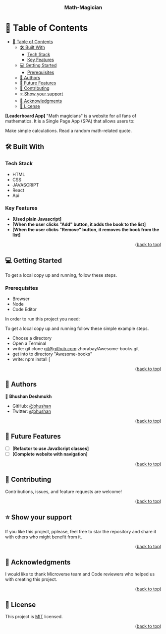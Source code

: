 <a name="readme-top"></a>
<div align="center">
  <h3><b>Math-Magician</b></h3>
</div>

# 📗 Table of Contents

- [📗 Table of Contents](#-table-of-contents)
  - [🛠 Built With ](#-built-with-)
    - [Tech Stack ](#tech-stack-)
    - [Key Features ](#key-features-)
  - [💻 Getting Started ](#-getting-started-)
    - [Prerequisites](#prerequisites)
  - [👥 Authors ](#-authors-)
  - [🔭 Future Features ](#-future-features-)
  - [🤝 Contributing ](#-contributing-)
  - [⭐️ Show your support ](#️-show-your-support-)
  - [🙏 Acknowledgments ](#-acknowledgments-)
  - [📝 License ](#-license-)


**[Leaderboard App]** "Math magicians" is a website for all fans of mathematics. It is a Single Page App (SPA) that allows users to:

Make simple calculations.
Read a random math-related quote.
<br />

## 🛠 Built With <a name="built-with"></a>

### Tech Stack <a name="tech-stack"></a>
 - HTML 
 - CSS
 - JAVASCRIPT
 - React
 - Api

### Key Features <a name="key-features"></a>

- **[Used plain Javascript]**
- **[When the user clicks "Add" button, it adds the book to the list]**
- **[When the user clicks "Remove" button, it removes the book from the list]**

<p align="right">(<a href="#readme-top">back to top</a>)</p>


## 💻 Getting Started <a name="getting-started"></a>

To get a local copy up and running, follow these steps.

### Prerequisites
- Browser
- Node
- Code Editor

In order to run this project you need:

To get a local copy up and running follow these simple example steps.

- Choose a directory
- Open a Terminal
- write: git clone git@github.com:zhorabay/Awesome-books.git
- get into to directory "Awesome-books"
- write: npm install
[
<p align="right">(<a href="#readme-top">back to top</a>)</p>

## 👥 Authors <a name="authors"></a>

👤 **Bhushan Deshmukh**
- GitHub: [@bhushan](https://github.com/bhushan354)
- Twitter: [@bhushan](https://twitter.com/Bhushan_4885)
  


<p align="right">(<a href="#readme-top">back to top</a>)</p>



## 🔭 Future Features <a name="future-features"></a>

- [ ] **[Refactor to use JavaScript classes]**
- [ ] **[Complete website with navigation]**

<p align="right">(<a href="#readme-top">back to top</a>)</p>


## 🤝 Contributing <a name="contributing"></a>

Contributions, issues, and feature requests are welcome!


<p align="right">(<a href="#readme-top">back to top</a>)</p>


## ⭐️ Show your support <a name="support"></a>

If you like this project, pplease, feel free to star the repository and share it with others who might benefit from it.

<p align="right">(<a href="#readme-top">back to top</a>)</p>


## 🙏 Acknowledgments <a name="acknowledgements"></a>

I would like to thank Microverse team and Code reviewers who helped us with creating this project.

<p align="right">(<a href="#readme-top">back to top</a>)</p>


## 📝 License <a name="license"></a>

This project is [MIT](./LICENSE) licensed.

<p align="right">(<a href="#readme-top">back to top</a>)</p>
